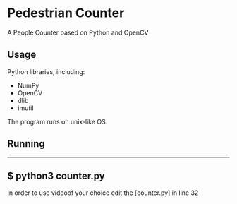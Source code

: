 # Pedestrian Counter

A People Counter based on Python and OpenCV 

## Usage
Python libraries, including:
   * NumPy
   * OpenCV
   * dlib
   * imutil

The program runs on unix-like OS.

## Running
_____________________

$ python3 counter.py
-----------------------

In order to use videoof your choice edit the [counter.py] in line 32

